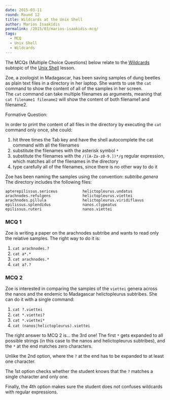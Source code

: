 ```yaml
---
date: 2015-03-11
round: Round 12
title: Wildcards at the Unix Shell
author: Marios Isaakidis
permalink: /2015/03/marios-isaakidis-mcq/
tags:
  - MCQ
  - Unix Shell
  - Wildcards
---
```


The MCQs (Multiple Choice Questions) below relate to the [Wildcards](https://swcarpentry.github.io/shell-novice/03-pipefilter.html) subtopic of the [Unix Shell](https://swcarpentry.github.io/shell-novice/) lesson.

Zoe, a zoologist in Madagascar, has been saving samples of dung beetles as plain text files in a directory in her laptop. She wants to use the `cat` command to show the content of all of the samples in her screen.  
The ``cat`` command can take multiple filenames as arguments, meaning that `cat filename1 filename2` will show the content of both filename1 and filename2.

Formative Question:  

In order to print the content of all files in the directory by executing the `cat` command only once, she could:
    
1.  hit three times the Tab key and have the shell autocomplete the cat command with all the filenames
2.  substitute the filenames with the asterisk symbol `*`
3.  substitute the filenames with the `/([A-Za-z0-9.])*/g` regular expression, which matches all of the filenames in the directory
4.  type carefully all of the filenames, since there is no other way to do it

Zoe has been naming the samples using the convention: *subtribe.genera*  
The directory includes the following files:

    apterepilissus.sericeus           helictopleurus.undatus
    arachnodes.refulgens              helictopleurus.viettei
    arachnodes.pillula                helictopleurus.viridiflavus
    epilissus.splendidus              nanos.clypeatus
    epilissus.ruteri                  nanos.viettei


### MCQ 1
Zoe is writing a paper on the arachnodes subtribe and wants to read only the relative samples. The right way to do it is:  

1.  `cat arachnodes.?`
2.  `cat a*.*`
3.  `cat arachnodes.*`
4.  `cat a?.?`

### MCQ 2
Zoe is interested in comparing the samples of the `viettei` genera across the nanos and the endemic to Madagascar helictopleurus subtribes. She can do it with a single command:

1.  `cat ?.viettei`
2.  `cat *.viettei?`
3.  `cat *.viettei*`
4.  `cat (nanos|helictopleurus).viettei`

The right answer to MCQ 2 is... the 3rd one! The first `*` gets expanded to all possible strings (in this case to the nanos and helictopleurus subtribes), and the `*` at the end matches zero characters.  

Unlike the 2nd option, where the `?` at the end has to be expanded to at least one character.  

The 1st option checks whether the student knows that the `?` matches a single character and only one.  

Finally, the 4th option makes sure the student does not confuses wildcards with regular expressions.
